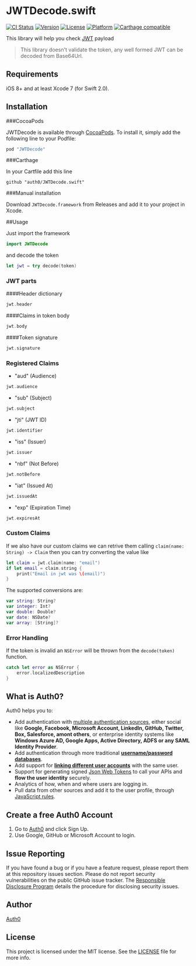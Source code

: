 # JWTDecode.swift

[![CI Status](http://img.shields.io/travis/auth0/JWTDecode.swift.svg?style=flat-square)](https://travis-ci.org/auth0/JWTDecode.swift)
[![Version](https://img.shields.io/cocoapods/v/JWTDecode.svg?style=flat-square)](http://cocoadocs.org/docsets/JWTDecode)
[![License](https://img.shields.io/cocoapods/l/JWTDecode.svg?style=flat-square)](http://cocoadocs.org/docsets/JWTDecode)
[![Platform](https://img.shields.io/cocoapods/p/JWTDecode.svg?style=flat-square)](http://cocoadocs.org/docsets/JWTDecode)
[![Carthage compatible](https://img.shields.io/badge/Carthage-compatible-4BC51D.svg?style=flat-square)](https://github.com/Carthage/Carthage)

This library will help you check [JWT](http://jwt.io/) payload

> This library doesn't validate the token, any well formed JWT can be decoded from Base64Url.

## Requirements

iOS 8+ and at least Xcode 7 (for Swift 2.0).

## Installation

###CocoaPods

JWTDecode is available through [CocoaPods](http://cocoapods.org). To install
it, simply add the following line to your Podfile:

```ruby
pod "JWTDecode"
```

###Carthage

In your Cartfile add this line

```
github "auth0/JWTDecode.swift"
```

###Manual installation

Download `JWTDecode.framework` from Releases and add it to your project in Xcode.


##Usage

Just import the framework

```swift
import JWTDecode
```

and decode the token

```swift
let jwt = try decode(token)    
```

### JWT parts

####Header dictionary
```swift
jwt.header
```

####Claims in token body
```swift
jwt.body
```

####Token signature
```swift
jwt.signature
```

### Registered Claims

* "aud" (Audience)
```swift
jwt.audience
```
* "sub" (Subject)
```swift
jwt.subject
```
* "jti" (JWT ID)
```swift
jwt.identifier
```
* "iss" (Issuer)
```swift
jwt.issuer
```
* "nbf" (Not Before)
```swift
jwt.notBefore
```
* "iat" (Issued At)
```swift
jwt.issuedAt
```
* "exp" (Expiration Time)
```swift
jwt.expiresAt
```

### Custom Claims
If we also have our custom claims we can retrive them calling `claim(name: String) -> Claim` then you can try converting the value like

```swift
let claim = jwt.claim(name: "email")
if let email = claim.string {
    print("Email in jwt was \(email)")
}
```

The supported conversions are:

```swift
var string: String?
var integer: Int?
var double: Double?
var date: NSDate?
var array: [String]?
```

### Error Handling
If the token is invalid an `NSError` will be thrown from the `decode(token)` function.
```swift
catch let error as NSError {
    error.localizedDescription
}
```

## What is Auth0?

Auth0 helps you to:

* Add authentication with [multiple authentication sources](https://docs.auth0.com/identityproviders), either social like **Google, Facebook, Microsoft Account, LinkedIn, GitHub, Twitter, Box, Salesforce, amont others**, or enterprise identity systems like **Windows Azure AD, Google Apps, Active Directory, ADFS or any SAML Identity Provider**.
* Add authentication through more traditional **[username/password databases](https://docs.auth0.com/mysql-connection-tutorial)**.
* Add support for **[linking different user accounts](https://docs.auth0.com/link-accounts)** with the same user.
* Support for generating signed [Json Web Tokens](https://docs.auth0.com/jwt) to call your APIs and **flow the user identity** securely.
* Analytics of how, when and where users are logging in.
* Pull data from other sources and add it to the user profile, through [JavaScript rules](https://docs.auth0.com/rules).

## Create a free Auth0 Account

1. Go to [Auth0](https://auth0.com) and click Sign Up.
2. Use Google, GitHub or Microsoft Account to login.

## Issue Reporting

If you have found a bug or if you have a feature request, please report them at this repository issues section. Please do not report security vulnerabilities on the public GitHub issue tracker. The [Responsible Disclosure Program](https://auth0.com/whitehat) details the procedure for disclosing security issues.

## Author

[Auth0](auth0.com)

## License

This project is licensed under the MIT license. See the [LICENSE](LICENSE.txt) file for more info.
